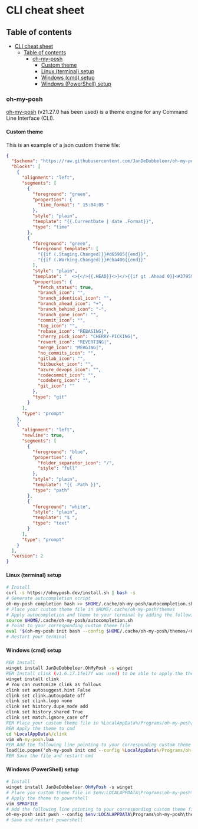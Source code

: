 # CLI cheat sheet

## Table of contents

- [CLI cheat sheet](#cli-cheat-sheet)
  - [Table of contents](#table-of-contents)
    - [oh-my-posh](#oh-my-posh)
      - [Custom theme](#custom-theme)
      - [Linux (terminal) setup](#linux-terminal-setup)
      - [Windows (cmd) setup](#windows-cmd-setup)
      - [Windows (PowerShell) setup](#windows-powershell-setup)

### oh-my-posh

[oh-my-posh](https://github.com/JanDeDobbeleer/oh-my-posh/tree/v21.27.0) (v21.27.0 has been used) is a theme engine for any Command Line Interface (CLI).

#### Custom theme

This is an example of a json custom theme file:

```json
{
  "$schema": "https://raw.githubusercontent.com/JanDeDobbeleer/oh-my-posh/main/themes/schema.json",
  "blocks": [
    {
      "alignment": "left",
      "segments": [
        {
          "foreground": "green",
          "properties": {
            "time_format": " 15:04:05 "
          },
          "style": "plain",
          "template": "{{.CurrentDate | date .Format}}",
          "type": "time"
        },
        {
          "foreground": "green",
          "foreground_templates": [
            "{{if (.Staging.Changed)}}#d65905{{end}}",
            "{{if (.Working.Changed)}}#cba406{{end}}"
          ],
          "style": "plain",
          "template": "  <>{</>{{.HEAD}}<>}</>{{if gt .Ahead 0}}<#379595> +{{.Ahead}}</>{{end}}{{if gt .Behind 0}}<#d11a1a> -{{.Behind}}</>{{end}}{{if gt .StashCount 0}}<#9167ab> ({{.StashCount}})</>{{end}}",
          "properties": {
            "fetch_status": true,
            "branch_icon": "",
            "branch_identical_icon": "",
            "branch_ahead_icon": "+",
            "branch_behind_icon": "-",
            "branch_gone_icon": "",
            "commit_icon": "",
            "tag_icon": "",
            "rebase_icon": "REBASING|",
            "cherry_pick_icon": "CHERRY-PICKING|",
            "revert_icon": "REVERTING|",
            "merge_icon": "MERGING|",
            "no_commits_icon": "",
            "gitlab_icon": "",
            "bitbucket_icon": "",
            "azure_devops_icon": "",
            "codecommit_icon": "",
            "codeberg_icon": "",
            "git_icon": ""
          },
          "type": "git"
        }
      ],
      "type": "prompt"
    },
    {
      "alignment": "left",
      "newline": true,
      "segments": [
        {
          "foreground": "blue",
          "properties": {
            "folder_separator_icon": "/",
            "style": "full"
          },
          "style": "plain",
          "template": "{{ .Path }}",
          "type": "path"
        },
        {
          "foreground": "white",
          "style": "plain",
          "template": "$ ",
          "type": "text"
        }
      ],
      "type": "prompt"
    }
  ],
  "version": 2
}
```

#### Linux (terminal) setup

```bash
# Install
curl -s https://ohmyposh.dev/install.sh | bash -s
# Generate autocompletion script
oh-my-posh completion bash >> $HOME/.cache/oh-my-posh/autocompletion.sh
# Place your custom theme file in $HOME/.cache/oh-my-posh/themes
# Apply autocompletion and theme to your terminal by adding the following lines to $HOME/.bashrc
source $HOME/.cache/oh-my-posh/autocompletion.sh
# Point to your corresponding custom theme file
eval "$(oh-my-posh init bash --config $HOME/.cache/oh-my-posh/themes/<CUSTOM_THEME>.omp.json)"
# Restart your terminal
```

#### Windows (cmd) setup

```cmd
REM Install
winget install JanDeDobbeleer.OhMyPosh -s winget
REM Install clink (v1.6.17.1fe17f was used) to be able to apply the theme to cmd
winget install clink
# You can customize clink as follows
clink set autosuggest.hint False
clink set clink.autoupdate off
clink set clink.logo none
clink set history.dupe_mode add
clink set history.shared True
clink set match.ignore_case off
REM Place your custom theme file in %LocalAppData%/Programs/oh-my-posh/themes
REM Apply the theme to cmd
cd %LocalAppData%/clink
vim oh-my-posh.lua
REM Add the following line pointing to your corresponding custom theme file
load(io.popen('oh-my-posh init cmd --config %LocalAppData%/Programs/oh-my-posh/themes/<CUSTOM_THEME>.omp.json'):read("*a"))()
REM Save the file and restart cmd
```

#### Windows (PowerShell) setup

```powershell
# Install
winget install JanDeDobbeleer.OhMyPosh -s winget
# Place you custom theme file in $env:LOCALAPPDATA\Programs\oh-my-posh\themes
# Apply the theme to powershell
vim $PROFILE
# Add the following line pointing to your corresponding custom theme file
oh-my-posh init pwsh --config $env:LOCALAPPDATA\Programs\oh-my-posh\themes\<CUSTOM_THEME>.omp.json  | Invoke-Expression
# Save and restart powershell
```
